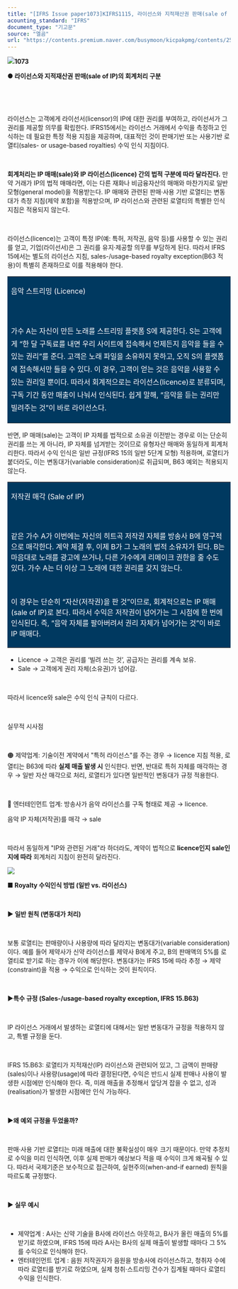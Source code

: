 ```yaml
---
title: "[IFRS Issue paper1073]KIFRS1115, 라이선스와 지적재산권 판매(sale of IP)의 회계처리 구분"
acounting_standard: "IFRS"
document_type: "기고문"
source: "엘곰"
url: "https://contents.premium.naver.com/busymoon/kicpakpmg/contents/250827110418640lx"
---
```

![](https://n2.news.naver.com/l.gif?type=content)**1073**

**● 라이선스와 지적재산권 판매(sale of IP)의 회계처리 구분**

**​**

​

라이선스는 고객에게 라이선서(licensor)의 IP에 대한 권리를 부여하고, 라이선서가 그 권리를 제공할 의무를 확립한다. IFRS15에서는 라이선스 거래에서 수익을 측정하고 인식하는 데 필요한 특정 적용 지침을 제공하며, 대표적인 것이 판매기반 또는 사용기반 로열티(sales- or usage-based royalties) 수익 인식 지침이다.

​

**회계처리는 IP 매매(sale)와 IP 라이선스(licence) 간의 법적 구분에 따라 달라진다.** 만약 거래가 IP의 법적 매매라면, 이는 다른 재화나 비금융자산의 매매와 마찬가지로 일반 모형(general model)을 적용받는다. IP 매매와 관련된 판매·사용 기반 로열티는 변동대가 측정 지침(제약 포함)을 적용받으며, IP 라이선스와 관련된 로열티의 특별한 인식 지침은 적용되지 않는다.

​

라이선스(licence)는 고객이 특정 IP(예: 특허, 저작권, 음악 등)를 사용할 수 있는 권리를 얻고, 기업(라이선서)은 그 권리를 유지·제공할 의무를 부담하게 된다. 따라서 IFRS 15에서는 별도의 라이선스 지침, sales-/usage-based royalty exception(B63 적용)이 특별히 존재하므로 이를 적용해야 한다.

<table style=""><tbody><tr><td colspan="3" rowspan="1" style="width: 99.99%; height: 129.0px;  background-color: #003960;"><div><p style="line-height:1.8;"><span style="color:#ffffff;">음악 스트리밍 (Licence)</span></p></div><div><p style="line-height:1.8;"><span style="color:#ffffff;">​</span></p></div><div><p style="line-height:1.8;"><span style="color:#ffffff;">가수 A는 자신이 만든 노래를 스트리밍 플랫폼 S에 제공한다. S는 고객에게 “한 달 구독료를 내면 우리 사이트에 접속해서 언제든지 음악을 들을 수 있는 권리”를 준다. 고객은 노래 파일을 소유하지 못하고, 오직 S의 플랫폼에 접속해서만 들을 수 있다. 이 경우, 고객이 얻는 것은 음악을 사용할 수 있는 권리일 뿐이다. 따라서 회계적으로는 라이선스(licence)로 분류되며, 구독 기간 동안 매출이 나눠서 인식된다. 쉽게 말해, “음악을 듣는 권리만 빌려주는 것”이 바로 라이선스다.</span></p></div></td></tr></tbody></table>

반면, IP 매매(sale)는 고객이 IP 자체를 법적으로 소유권 이전받는 경우로 이는 단순히 권리를 쓰는 게 아니라, IP 자체를 넘겨받는 것이므로 유형자산 매매와 동일하게 회계처리한다. 따라서 수익 인식은 일반 규정(IFRS 15의 일반 5단계 모형) 적용하며, 로열티가 붙더라도, 이는 변동대가(variable consideration)로 취급되며, B63 예외는 적용되지 않는다.

<table style=""><tbody><tr><td colspan="3" rowspan="1" style="width: 100.0%; height: 129.0px;  background-color: #003960;"><div><p style="line-height:1.8;"><span style="color:#ffffff;">저작권 매각 (Sale of IP)</span></p></div><div><p style="line-height:1.8;"><span style="color:#ffffff;">​</span></p></div><div><p style=""><span style="color:#ffffff;">같은 가수 A가 이번에는 자신의 히트곡 저작권 자체를 방송사 B에 영구적으로 매각한다. 계약 체결 후, 이제 B가 그 노래의 법적 소유자가 된다. B는 마음대로 노래를 광고에 쓰거나, 다른 가수에게 리메이크 권한을 줄 수도 있다. 가수 A는 더 이상 그 노래에 대한 권리를 갖지 않는다.</span></p></div><div><p style=""><span style="color:#ffffff;">​</span></p></div><div><p style=""><span style="color:#ffffff;">이 경우는 단순히 “자산(저작권)을 판 것”이므로, 회계적으로는 IP 매매(sale of IP)로 본다. 따라서 수익은 저작권이 넘어가는 그 시점에 한 번에 인식된다. 즉, “음악 자체를 팔아버려서 권리 자체가 넘어가는 것”이 바로 IP 매매다.</span></p></div></td></tr></tbody></table>

- Licence → 고객은 권리를 ‘빌려 쓰는 것’, 공급자는 권리를 계속 보유.
- Sale → 고객에게 권리 자체(소유권)가 넘어감.

​

따라서 licence와 sale은 수익 인식 규칙이 다르다.

​

실무적 시사점

​

🟠 제약업계: 기술이전 계약에서 "특허 라이선스"를 주는 경우 → licence 지침 적용, 로열티는 B63에 따라 **실제 매출 발생 시** 인식한다. 반면, 반대로 특허 자체를 매각하는 경우 → 일반 자산 매각으로 처리, 로열티가 있다면 일반적인 변동대가 규정 적용한다.

​

🔵 엔터테인먼트 업계: 방송사가 음악 라이선스를 구독 형태로 제공 → licence.

음악 IP 자체(저작권)를 매각 → sale

​

따라서 동일하게 "IP와 관련된 거래"라 하더라도, 계약이 법적으로 **licence인지 sale인지에 따라** 회계처리 지침이 완전히 달라진다.

![](https://scs-phinf.pstatic.net/MjAyNTA4MjdfMzAw/MDAxNzU2MjYwMTMyMzYy.n6QW60Hh1AZ8Zn7FiBRnPwXDROCZavemZ9PQq_r6wiIg.uSaL_zkbi_B9TC3kn85aE09mJgWsA-LU2yUFDPXEjY8g.PNG/image.png?type=w800)

**■ Royalty 수익인식 방법 (일반 vs. 라이선스)**

**​**

**▶ 일반 원칙 (변동대가 처리)**

​

보통 로열티는 판매량이나 사용량에 따라 달라지는 변동대가(variable consideration)이다. 예를 들어 제약사가 신약 라이선스를 제약사 B에게 주고, B의 판매액의 5%를 로열티로 받기로 하는 경우가 이에 해당한다. 변동대가는 IFRS 15에 따라 추정 → 제약(constraint)을 적용 → 수익으로 인식하는 것이 원칙이다.

​

**▶특수 규정 (Sales-/usage-based royalty exception, IFRS 15.B63)**

​

IP 라이선스 거래에서 발생하는 로열티에 대해서는 일반 변동대가 규정을 적용하지 않고, 특별 규정을 둔다.

​

IFRS 15.B63: 로열티가 지적재산(IP) 라이선스와 관련되어 있고, 그 금액이 판매량(sales)이나 사용량(usage)에 따라 결정된다면, 수익은 반드시 실제 판매나 사용이 발생한 시점에만 인식해야 한다. 즉, 미래 매출을 추정해서 앞당겨 잡을 수 없고, 성과(realisation)가 발생한 시점에만 인식 가능하다.

​

**▶왜 예외 규정을 두었을까?**

​

판매·사용 기반 로열티는 미래 매출에 대한 불확실성이 매우 크기 때문이다. 만약 추정치로 수익을 미리 인식하면, 이후 실제 판매가 예상보다 적을 때 수익이 크게 왜곡될 수 있다. 따라서 국제기준은 보수적으로 접근하여, 실현주의(when-and-if earned) 원칙을 따르도록 규정했다.

​

**▶ 실무 예시**

​

- 제약업계 : A사는 신약 기술을 B사에 라이선스 아웃하고, B사가 올린 매출의 5%를 받기로 하였으며, IFRS 15에 따라 A사는 B사의 실제 매출이 발생할 때마다 그 5%를 수익으로 인식해야 한다.
- 엔터테인먼트 업계 : 음원 저작권자가 음원을 방송사에 라이선스하고, 청취자 수에 따라 로열티를 받기로 하였으며, 실제 청취·스트리밍 건수가 집계될 때마다 로열티 수익을 인식한다.

​

​